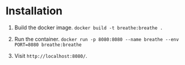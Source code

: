 # Installation

1. Build the docker image.
`docker build -t breathe:breathe .`

2. Run the container.
`docker run -p 8080:8080 --name breathe --env PORT=8080 breathe:breathe`

3. Visit `http://localhost:8080/`.